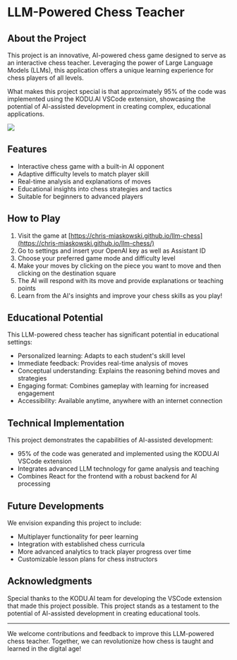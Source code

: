 # LLM-Powered Chess Teacher

## About the Project

This project is an innovative, AI-powered chess game designed to serve as an interactive chess teacher. Leveraging the power of Large Language Models (LLMs), this application offers a unique learning experience for chess players of all levels. 

What makes this project special is that approximately 95% of the code was implemented using the KODU.AI VSCode extension, showcasing the potential of  AI-assisted development in creating complex, educational applications.

![](video/demo.gif)

## Features

- Interactive chess game with a built-in AI opponent
- Adaptive difficulty levels to match player skill
- Real-time analysis and explanations of moves
- Educational insights into chess strategies and tactics
- Suitable for beginners to advanced players

## How to Play

1. Visit the game at [https://chris-miaskowski.github.io/llm-chess](https://chris-miaskowski.github.io/llm-chess/)
2. Go to settings and insert your OpenAI key as well as Assistant ID
3. Choose your preferred game mode and difficulty level
4. Make your moves by clicking on the piece you want to move and then clicking on the destination square
5. The AI will respond with its move and provide explanations or teaching points
6. Learn from the AI's insights and improve your chess skills as you play!

## Educational Potential

This LLM-powered chess teacher has significant potential in educational settings:

- Personalized learning: Adapts to each student's skill level
- Immediate feedback: Provides real-time analysis of moves
- Conceptual understanding: Explains the reasoning behind moves and strategies
- Engaging format: Combines gameplay with learning for increased engagement
- Accessibility: Available anytime, anywhere with an internet connection

## Technical Implementation

This project demonstrates the capabilities of AI-assisted development:

- 95% of the code was generated and implemented using the KODU.AI VSCode extension
- Integrates advanced LLM technology for game analysis and teaching
- Combines React for the frontend with a robust backend for AI processing

## Future Developments

We envision expanding this project to include:

- Multiplayer functionality for peer learning
- Integration with established chess curricula
- More advanced analytics to track player progress over time
- Customizable lesson plans for chess instructors

## Acknowledgments

Special thanks to the KODU.AI team for developing the VSCode extension that made this project possible. This project stands as a testament to the potential of AI-assisted development in creating educational tools.

---

We welcome contributions and feedback to improve this LLM-powered chess teacher. Together, we can revolutionize how chess is taught and learned in the digital age!
